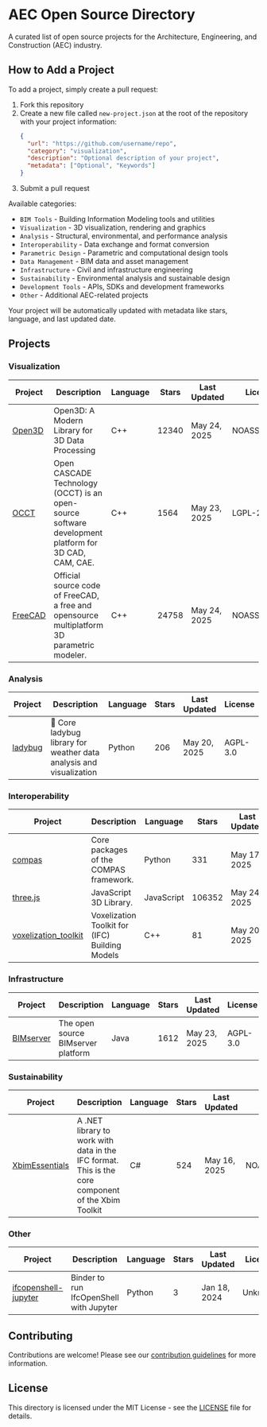 # AEC Open Source Directory

A curated list of open source projects for the Architecture, Engineering, and Construction (AEC) industry.

## How to Add a Project

To add a project, simply create a pull request:

1. Fork this repository
2. Create a new file called `new-project.json` at the root of the repository with your project information:
   ```json
   {
     "url": "https://github.com/username/repo",
     "category": "visualization",
     "description": "Optional description of your project",
     "metadata": ["Optional", "Keywords"]
   }
   ```
3. Submit a pull request

Available categories:

- `BIM Tools` - Building Information Modeling tools and utilities
- `Visualization` - 3D visualization, rendering and graphics
- `Analysis` - Structural, environmental, and performance analysis
- `Interoperability` - Data exchange and format conversion
- `Parametric Design` - Parametric and computational design tools
- `Data Management` - BIM data and asset management
- `Infrastructure` - Civil and infrastructure engineering
- `Sustainability` - Environmental analysis and sustainable design
- `Development Tools` - APIs, SDKs and development frameworks
- `Other` - Additional AEC-related projects

Your project will be automatically updated with metadata like stars, language, and last updated date.

## Projects

### Visualization

| Project                                          | Description                                                                                          | Language | Stars | Last Updated | License     |
| ------------------------------------------------ | ---------------------------------------------------------------------------------------------------- | -------- | ----- | ------------ | ----------- |
| [Open3D](https://github.com/isl-org/Open3D)      | Open3D: A Modern Library for 3D Data Processing                                                      | C++      | 12340 | May 24, 2025 | NOASSERTION |
| [OCCT](https://github.com/Open-Cascade-SAS/OCCT) | Open CASCADE Technology (OCCT) is an open-source software development platform for 3D CAD, CAM, CAE. | C++      | 1564  | May 23, 2025 | LGPL-2.1    |
| [FreeCAD](https://github.com/FreeCAD/FreeCAD)    | Official source code of FreeCAD, a free and opensource multiplatform 3D parametric modeler.          | C++      | 24758 | May 24, 2025 | NOASSERTION |

### Analysis

| Project                                             | Description                                                         | Language | Stars | Last Updated | License  |
| --------------------------------------------------- | ------------------------------------------------------------------- | -------- | ----- | ------------ | -------- |
| [ladybug](https://github.com/ladybug-tools/ladybug) | 🐞 Core ladybug library for weather data analysis and visualization | Python   | 206   | May 20, 2025 | AGPL-3.0 |

### Interoperability

| Project                                                                      | Description                                    | Language   | Stars  | Last Updated | License |
| ---------------------------------------------------------------------------- | ---------------------------------------------- | ---------- | ------ | ------------ | ------- |
| [compas](https://github.com/compas-dev/compas)                               | Core packages of the COMPAS framework.         | Python     | 331    | May 17, 2025 | MIT     |
| [three.js](https://github.com/mrdoob/three.js)                               | JavaScript 3D Library.                         | JavaScript | 106352 | May 24, 2025 | MIT     |
| [voxelization_toolkit](https://github.com/IfcOpenShell/voxelization_toolkit) | Voxelization Toolkit for (IFC) Building Models | C++        | 81     | May 20, 2025 | MIT     |

### Infrastructure

| Project                                                 | Description                        | Language | Stars | Last Updated | License  |
| ------------------------------------------------------- | ---------------------------------- | -------- | ----- | ------------ | -------- |
| [BIMserver](https://github.com/opensourceBIM/BIMserver) | The open source BIMserver platform | Java     | 1612  | May 23, 2025 | AGPL-3.0 |

### Sustainability

| Project                                                      | Description                                                                                        | Language | Stars | Last Updated | License     |
| ------------------------------------------------------------ | -------------------------------------------------------------------------------------------------- | -------- | ----- | ------------ | ----------- |
| [XbimEssentials](https://github.com/xBimTeam/XbimEssentials) | A .NET library to work with data in the IFC format. This is the core component of the Xbim Toolkit | C#       | 524   | May 16, 2025 | NOASSERTION |

### Other

| Project                                                                      | Description                             | Language | Stars | Last Updated | License |
| ---------------------------------------------------------------------------- | --------------------------------------- | -------- | ----- | ------------ | ------- |
| [ifcopenshell-jupyter](https://github.com/IfcOpenShell/ifcopenshell-jupyter) | Binder to run IfcOpenShell with Jupyter | Python   | 3     | Jan 18, 2024 | Unknown |

## Contributing

Contributions are welcome! Please see our [contribution guidelines](CONTRIBUTING.md) for more information.

## License

This directory is licensed under the MIT License - see the [LICENSE](LICENSE) file for details.
